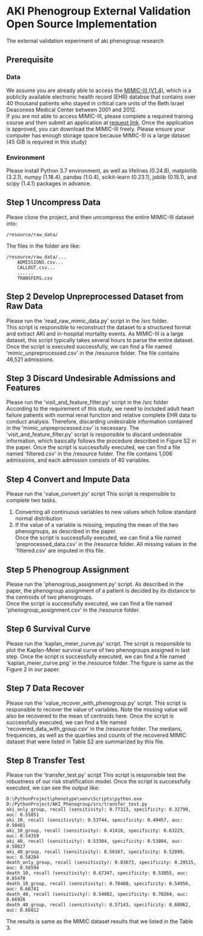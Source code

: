 # AKI Phenogroup External Validation Open Source Implementation
The external validation experiment of aki phenogroup research

## Prerequisite
### Data
We assume you are already able to access the [MIMIC-III (V1.4)](https://mimic.physionet.org/about/mimic/), which is a publicily available electronic health record (EHR) databse that contains over 40 thousand patients who stayed in critical care units of the Beth Israel Deaconess Medical Center between 2001 and 2012.  
If you are not able to access MIMIC-III, please complete a required training course and then submit an application at [request link](https://mimic.physionet.org/gettingstarted/access/). Once the application is approved, you can download the MIMIC-III freely.
Please ensure your computer has enough storage space because MIMIC-III is a large dataset (45 GiB is required in this study)

### Environment
Please install Python 3.7 environment, as well as lifelines (0.24.8), matplotlib (3.2.1), numpy (1.18.4), pandas (1.0.4), scikit-learn (0.23.1), joblib (0.15.1), and scipy (1.4.1) packages in advance.

## Step 1 Uncompress Data
Please clone the project, and then uncompress the entire MIMIC-III dataset into:  
```
/resource/raw_data/
```
The files in the folder are like:  
```
/resource/raw_data/...  
    ADMISSIONS.csv...
    CALLOUT.csv...
    ......
    TRANSFERS.csv
```

  
## Step 2 Develop Unpreprocessed Dataset from Raw Data
Please run the 'read_raw_mimic_data.py' script in the /src folder.  
This script is responsible to reconstruct the dataset to a structured format and extract AKI and in-hospital mortality events. As MIMIC-III is a large dataset, this script typically takes several hours to parse the entire dataset. Once the script is executed successfully, we can find a file named 'mimic_unpreprocessed.csv' in the /resource folder. The file contains 46,521 admissions.
  
  
## Step 3 Discard Undesirable Admissions and Features
Please run the 'visit_and_feature_filter.py' script in the /src folder  
According to the requirement of this study, we need to included adult heart failure patients with normal renal function and relative complete EHR data to conduct analysis. Therefore, discarding undesirable information contained in the 'mimic_unpreprocessed.csv' is necessary. 
The 'visit_and_feature_filter.py' script is responsible to discard undesirable information, which basically follows the procedure described in Figure S2 in the paper. Once the script is successfully executed, we can find a file named 'filtered.csv' in the /resource folder. The file contains 1,006 admissions, and each admission consists of 40 variables.  
  
## Step 4 Convert and Impute Data  
Please run the 'value_convert.py' script
This script is responsible to complete two tasks.
1. Converting all continuous variables to new values which follow standard normal distribution
2. If the value of a variable is missing, imputing the mean of the two phenogroups, as described in the paper.  
Once the script is successfully executed, we can find a file named 'preprocessed_data.csv' in the /resource folder. All missing values in the 'filtered.csv' are imputed in this file.
  
## Step 5 Phenogroup Assignment  
Please run the 'phenogroup_assignment.py' script.
As described in the paper, the phenogroup assignment of a patient is decided by its distance to the centroids of two phenogroups.  
Once the script is successfully executed, we can find a file named 'phenogroup_assignment.csv' in the /resource folder.
  
## Step 6 Survival Curve  
Please run the 'kaplan_meier_curve.py' script.
The script is responsible to plot the Kaplan-Meier survival curve of two phenogroups assigned in last step.
Once the script is successfully executed, we can find a file named 'kaplan_meier_curve.png' in the /resource folder. The figure is same as the Figure 2 in our paper.

## Step 7 Data Recover
Please run the 'value_recover_with_phenogroup.py' script.
This script is responsible to recover the value of variables. Note the missing value will also be recovered to the mean of centroids here.
Once the script is successfully executed, we can find a file named 'recovered_data_with_group.csv' in the /resource folder.
The medians, frequencies, as well as the quartiles and counts of the recovered MIMIC dataset that were listed in Table S2 are summarized by this file.

## Step 8 Transfer Test
Please run the 'transfer_test.py' script
This script is responsible test the robustness of our risk stratification model. Once the script is successfully executed, we can see the output like:
```
D:\PythonProject\phenotype\venv\Scripts\python.exe D:/PythonProject/AKI_Phenogroup/src/transfer_test.py
aki_only_group, recall (sensitivity): 0.77313, specificity: 0.32790, auc: 0.55051
aki_10, recall (sensitivity): 0.53744, specificity: 0.49457, auc: 0.50401
aki_10_group, recall (sensitivity): 0.41410, specificity: 0.63225, auc: 0.54359
aki_40, recall (sensitivity): 0.53304, specificity: 0.53804, auc: 0.58027
aki_40_group, recall (sensitivity): 0.56167, specificity: 0.52899, auc: 0.58284
death_only_group, recall (sensitivity): 0.83673, specificity: 0.29515, auc: 0.56594
death_10, recall (sensitivity): 0.67347, specificity: 0.53855, auc: 0.65470
death_10_group, recall (sensitivity): 0.70408, specificity: 0.54956, auc: 0.66741
death_40, recall (sensitivity): 0.54082, specificity: 0.70264, auc: 0.66926
death_40_group, recall (sensitivity): 0.57143, specificity: 0.68062, auc: 0.66812
```
The results is same as the MIMIC dataset results that we listed in the Table 3.
